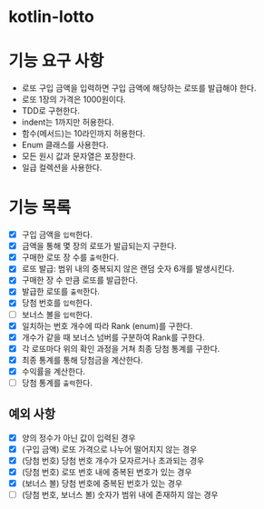 # kotlin-lotto

# 기능 요구 사항
- 로또 구입 금액을 입력하면 구입 금액에 해당하는 로또를 발급해야 한다.
- 로또 1장의 가격은 1000원이다.
- TDD로 구현한다.
- indent는 1까지만 허용한다.
- 함수(메서드)는 10라인까지 허용한다.
- Enum 클래스를 사용한다.
- 모든 원시 값과 문자열은 포장한다.
- 일급 컬렉션을 사용한다.

# 기능 목록
- [x] 구입 금액을 `입력`한다.
- [x] 금액을 통해 몇 장의 로또가 발급되는지 구한다.
- [x] 구매한 로또 장 수를 `출력`한다.
- [x] 로또 발급: 범위 내의 중복되지 않은 랜덤 숫자 6개를 발생시킨다.
- [x] 구매한 장 수 만큼 로또를 발급한다.
- [x] 발급한 로또를 `출력`한다.
- [x] 당첨 번호를 `입력`한다.
- [ ] 보너스 볼을 `입력`한다.
- [x] 일치하는 번호 개수에 따라 Rank (enum)를 구한다.
- [x] 개수가 같을 때 보너스 넘버를 구분하여 Rank를 구한다.
- [x] 각 로또마다 위의 확인 과정을 거쳐 최종 당첨 통계를 구한다.
- [x] 최종 통계를 통해 당첨금을 계산한다.
- [x] 수익률을 계산한다.
- [ ] 당첨 통계를 `출력`한다.

## 예외 사항
- [x] 양의 정수가 아닌 값이 입력된 경우
- [x] (구입 금액) 로또 가격으로 나누어 떨어지지 않는 경우
- [x] (당첨 번호) 당첨 번호 개수가 모자르거나 초과되는 경우
- [x] (당첨 번호) 로또 번호 내에 중복된 번호가 있는 경우
- [x] (보너스 볼) 당첨 번호에 중복된 번호가 있는 경우
- [ ] (당첨 번호, 보너스 볼) 숫자가 범위 내에 존재하지 않는 경우
